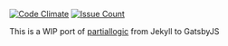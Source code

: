 [![Code Climate](https://codeclimate.com/github/markholland/partiallogic-gatsbyJS/badges/gpa.svg)](https://codeclimate.com/github/markholland/partiallogic-gatsbyJS)
[![Issue Count](https://codeclimate.com/github/markholland/partiallogic-gatsbyJS/badges/issue_count.svg)](https://codeclimate.com/github/markholland/partiallogic-gatsbyJS)

This is a WIP port of [partiallogic](https://www.partiallogic.com) from Jekyll to GatsbyJS